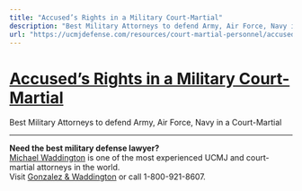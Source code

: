```yaml
---
title: "Accused’s Rights in a Military Court-Martial"
description: "Best Military Attorneys to defend Army, Air Force, Navy in a Court-Martial"
url: "https://ucmjdefense.com/resources/court-martial-personnel/accused.html"
---
```


# [Accused’s Rights in a Military Court-Martial](https://ucmjdefense.com/resources/court-martial-personnel/accused.html)

Best Military Attorneys to defend Army, Air Force, Navy in a Court-Martial

---

**Need the best military defense lawyer?**  
[Michael Waddington](https://ucmjdefense.com/attorneys/michael-stewart-waddington-partner.html) is one of the most experienced UCMJ and court-martial attorneys in the world.  
Visit [Gonzalez & Waddington](https://ucmjdefense.com) or call 1-800-921-8607.
